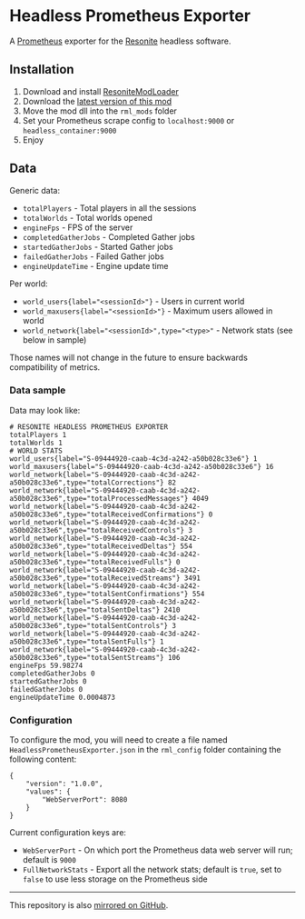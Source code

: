 # Headless Prometheus Exporter

A [Prometheus](https://prometheus.io) exporter for the [Resonite](https://resonite.com) headless software.

## Installation

1. Download and install [ResoniteModLoader](https://github.com/resonite-modding-group/ResoniteModLoader)
1. Download the [latest version of this mod](https://g.j4.lc/general-stuff/resonite/headless-prometheus-exporter/-/releases/permalink/latest)
1. Move the mod dll into the `rml_mods` folder
1. Set your Prometheus scrape config to `localhost:9000` or `headless_container:9000`
1. Enjoy

## Data

Generic data:
- `totalPlayers` - Total players in all the sessions
- `totalWorlds` - Total worlds opened
- `engineFps` - FPS of the server
- `completedGatherJobs` - Completed Gather jobs
- `startedGatherJobs` - Started Gather jobs
- `failedGatherJobs` - Failed Gather jobs
- `engineUpdateTime` - Engine update time

Per world:
- `world_users{label="<sessionId>"}` - Users in current world
- `world_maxusers{label="<sessionId>"}` - Maximum users allowed in world
- `world_network{label="<sessionId>",type="<type>"` - Network stats (see below in sample)

Those names will not change in the future to ensure backwards compatibility of metrics.

### Data sample

Data may look like:
```
# RESONITE HEADLESS PROMETHEUS EXPORTER
totalPlayers 1
totalWorlds 1
# WORLD STATS 
world_users{label="S-09444920-caab-4c3d-a242-a50b028c33e6"} 1
world_maxusers{label="S-09444920-caab-4c3d-a242-a50b028c33e6"} 16
world_network{label="S-09444920-caab-4c3d-a242-a50b028c33e6",type="totalCorrections"} 82
world_network{label="S-09444920-caab-4c3d-a242-a50b028c33e6",type="totalProcessedMessages"} 4049
world_network{label="S-09444920-caab-4c3d-a242-a50b028c33e6",type="totalReceivedConfirmations"} 0
world_network{label="S-09444920-caab-4c3d-a242-a50b028c33e6",type="totalReceivedControls"} 3
world_network{label="S-09444920-caab-4c3d-a242-a50b028c33e6",type="totalReceivedDeltas"} 554
world_network{label="S-09444920-caab-4c3d-a242-a50b028c33e6",type="totalReceivedFulls"} 0
world_network{label="S-09444920-caab-4c3d-a242-a50b028c33e6",type="totalReceivedStreams"} 3491
world_network{label="S-09444920-caab-4c3d-a242-a50b028c33e6",type="totalSentConfirmations"} 554
world_network{label="S-09444920-caab-4c3d-a242-a50b028c33e6",type="totalSentDeltas"} 2410
world_network{label="S-09444920-caab-4c3d-a242-a50b028c33e6",type="totalSentControls"} 3
world_network{label="S-09444920-caab-4c3d-a242-a50b028c33e6",type="totalSentFulls"} 1
world_network{label="S-09444920-caab-4c3d-a242-a50b028c33e6",type="totalSentStreams"} 106
engineFps 59.98274
completedGatherJobs 0
startedGatherJobs 0
failedGatherJobs 0
engineUpdateTime 0.0004873
```

### Configuration

To configure the mod, you will need to create a file named `HeadlessPrometheusExporter.json` in the `rml_config` folder containing the following content:
```
{
    "version": "1.0.0",
    "values": {
        "WebServerPort": 8080
    }
}
```

Current configuration keys are:
- `WebServerPort` - On which port the Prometheus data web server will run; default is `9000`
- `FullNetworkStats` - Export all the network stats; default is `true`, set to `false` to use less storage on the Prometheus side

---

This repository is also [mirrored on GitHub](https://github.com/jae1911/Headless-Prometheus-Exporter).